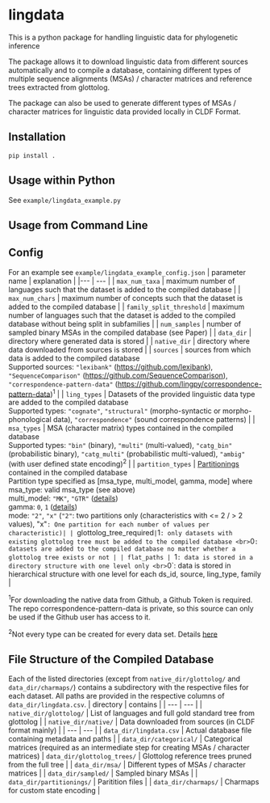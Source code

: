 # lingdata
This is a python package for handling linguistic data for phylogenetic inference

The package allows it to download linguistic data from different sources automatically and to compile a database, containing different types of multiple sequence alignments (MSAs) / character matrices and reference trees extracted from glottolog.

The package can also be used to generate different types of MSAs / character matrices for linguistic data provided locally in CLDF Format.


## Installation
```
pip install .
```
## Usage within Python
See `example/lingdata_example.py`

## Usage from Command Line



## Config
For an example see `example/lingdata_example_config.json`
| parameter name | explanation |
|--- | --- |
| `max_num_taxa` | maximum number of languages such that the dataset is added to the compiled database |
| `max_num_chars` | maximum number of concepts such that the dataset is added to the compiled database |
| `family_split_threshold` | maximum number of languages such that the dataset is added to the compiled database without being split in subfamilies |
| `num_samples` | number of sampled binary MSAs in the compiled database (see Paper) |
| `data_dir` | directory where generated data is stored |
| `native_dir` | directory where data downloaded from sources is stored |
| `sources` | sources from which data is added to the compiled database <br>Supported sources: `"lexibank"` (<https://github.com/lexibank>), `"SequenceComparison"` (<https://github.com/SequenceComparison>), `"correspondence-pattern-data"` (<https://github.com/lingpy/correspondence-pattern-data>)<sup>1</sup> |
| `ling_types` | Datasets of the provided linguistic data type are added to the compiled database <br>Supported types: `"cognate"`, `"structural"` (morpho-syntactic or morpho-phonological data), `"correspondence"` (sound correspondence patterns) |
| `msa_types` | MSA (character matrix) types contained in the compiled database <br>Supported types: `"bin"` (binary), `"multi"` (multi-valued), `"catg_bin"` (probabilistic binary), `"catg_multi"` (probabilistic multi-valued), `"ambig"` (with user defined state encoding)<sup>2</sup> |
| `partition_types` | [Partitionings]() contained in the compiled database <br>Partition type specified as [msa_type, multi_model, gamma, mode] where <br>msa_type: valid msa_type (see above) <br>multi_model: `"MK"`, `"GTR"` ([details](https://github.com/amkozlov/raxml-ng/wiki/Input-data#evolutionary-model)) <br>gamma: `0`, `1` ([details](https://github.com/amkozlov/raxml-ng/wiki/Input-data#evolutionary-model)) <br>mode: `"2"`, `"x"` (`"2"`: two partitions only (characteristics with <= 2 / > 2 values), "x"`: One partition for each number of values per characteristic)|
| `glottolog_tree_required` | `1`: only datasets with existing glottolog tree must be added to the compiled database <br>`0`: datasets are added to the compiled database no matter whether a glottolog tree exists or not |
| flat_paths | `1`: data is stored in a directory structure with one level only <br>`0`: data is stored in hierarchical structure with one level for each ds_id, source, ling_type, family |

<sup>1</sup>For downloading the native data from Github, a Github Token is required. The repo correspondence-pattern-data is private, so this source can only be used if the Github user has access to it.

<sup>2</sup>Not every type can be created for every data set. Details [here](https://github.com/amkozlov/raxml-ng/wiki/Input-data#multiple-sequence-alignment)


## File Structure of the Compiled Database
Each of the listed directories (except from `native_dir/glottolog/` and `data_dir/charmaps/`) contains a subdirectory with the respective files for each dataset. All paths are provided in the respective columns of `data_dir/lingdata.csv`.
| directory | contains |
| --- | --- |
| `native_dir/glottolog/` | List of languages and full gold standard tree from glottolog |
| `native_dir/native/` | Data downloaded from sources (in CLDF format mainly) |
| --- | --- |
| `data_dir/lingdata.csv` | Actual database file containing metadata and paths |
| `data_dir/categorical/` | Categorical matrices (required as an intermediate step for creating MSAs / character matrices)
| `data_dir/glottolog_trees/` | Glottolog reference trees pruned from the full tree |
| `data_dir/msa/` | Different types of MSAs / character matrices |
| `data_dir/sampled/` | Sampled binary MSAs |
| `data_dir/partitionings/` | Paritition files |
| `data_dir/charmaps/` | Charmaps for custom state encoding |

